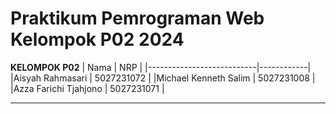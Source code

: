 # Praktikum Pemrograman Web Kelompok P02 2024

**KELOMPOK P02**
| Nama | NRP |
|---------------------------|------------|
|Aisyah Rahmasari | 5027231072 |
|Michael Kenneth Salim | 5027231008 |
|Azza Farichi Tjahjono | 5027231071 |

<hr>